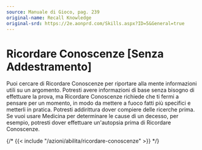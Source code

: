 ```yaml
---
source: Manuale di Gioco, pag. 239
original-name: Recall Knowledge
original-srd: https://2e.aonprd.com/Skills.aspx?ID=5&General=true
---
```


# Ricordare Conoscenze \[Senza Addestramento\]

Puoi cercare di Ricordare Conoscenze per riportare alla mente informazioni utili
su un argomento. Potresti avere informazioni di base senza bisogno di effettuare
la prova, ma Ricordare Conoscenze richiede che ti fermi a pensare per un
momento, in modo da mettere a fuoco fatti più specifici e metterli in pratica.
Potresti addirittura dover compiere delle ricerche prima. Se vuoi usare Medicina
per determinare le cause di un decesso, per esempio, potresti dover effettuare
un'autopsia prima di Ricordare Conoscenze.

{/* {{< include "/azioni/abilita/ricordare-conoscenze" >}} */}
